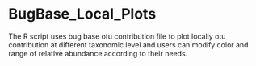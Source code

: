 # BugBase_Local_Plots
The R script uses bug base otu contribution file to plot locally otu contribution at different taxonomic level and users can modify color and range of relative abundance according to their needs. 
